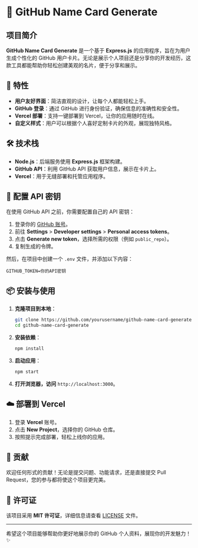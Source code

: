 # 🌟 GitHub Name Card Generate

## 项目简介

**GitHub Name Card Generate** 是一个基于 **Express.js** 的应用程序，旨在为用户生成个性化的 GitHub 用户卡片。无论是展示个人项目还是分享你的开发经历，这款工具都能帮助你轻松创建美观的名片，便于分享和展示。

## 🚀 特性

- **用户友好界面**：简洁直观的设计，让每个人都能轻松上手。
- **GitHub 登录**：通过 GitHub 进行身份验证，确保信息的准确性和安全性。
- **Vercel 部署**：支持一键部署到 Vercel，让你的应用随时在线。
- **自定义样式**：用户可以根据个人喜好定制卡片的外观，展现独特风格。

## 🛠️ 技术栈

- **Node.js**：后端服务使用 **Express.js** 框架构建。
- **GitHub API**：利用 GitHub API 获取用户信息，展示在卡片上。
- **Vercel**：用于无缝部署和托管应用程序。

## 🔑 配置 API 密钥

在使用 GitHub API 之前，你需要配置自己的 API 密钥：

1. 登录你的 [GitHub 账号](https://github.com)。
2. 前往 **Settings** > **Developer settings** > **Personal access tokens**。
3. 点击 **Generate new token**，选择所需的权限（例如 `public_repo`）。
4. 复制生成的令牌。

然后，在项目中创建一个 `.env` 文件，并添加以下内容：

```
GITHUB_TOKEN=你的API密钥
```

## 📦 安装与使用

1. **克隆项目到本地**：
   ```bash
   git clone https://github.com/yourusername/github-name-card-generate.git
   cd github-name-card-generate
   ```

2. **安装依赖**：
   ```bash
   npm install
   ```

3. **启动应用**：
   ```bash
   npm start
   ```

4. **打开浏览器，访问** `http://localhost:3000`。

## ☁️ 部署到 Vercel

1. 登录 **Vercel** 账号。
2. 点击 **New Project**，选择你的 GitHub 仓库。
3. 按照提示完成部署，轻松上线你的应用。

## 🤝 贡献

欢迎任何形式的贡献！无论是提交问题、功能请求，还是直接提交 Pull Request，您的参与都将使这个项目更完美。

## 📄 许可证

该项目采用 **MIT 许可证**，详细信息请查看 [LICENSE](LICENSE) 文件。

---

希望这个项目能够帮助你更好地展示你的 GitHub 个人资料，展现你的开发魅力！✨
